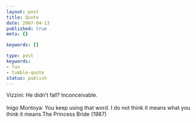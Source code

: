 ```yaml
---
layout: post
title: Quote
date: 2007-04-13
published: true
meta: {}

keywords: []

type: post
keywords:
- fun
- tumble-quote
status: publish
---
```

<!-- blockquote  -->Vizzini: He didn&#8217;t fall? Inconceivable.<br /><br />Inigo Montoya: You keep using that word. I do not think it means what you think it means.<!-- endblockquote  -->The Princess Bride (1987)
